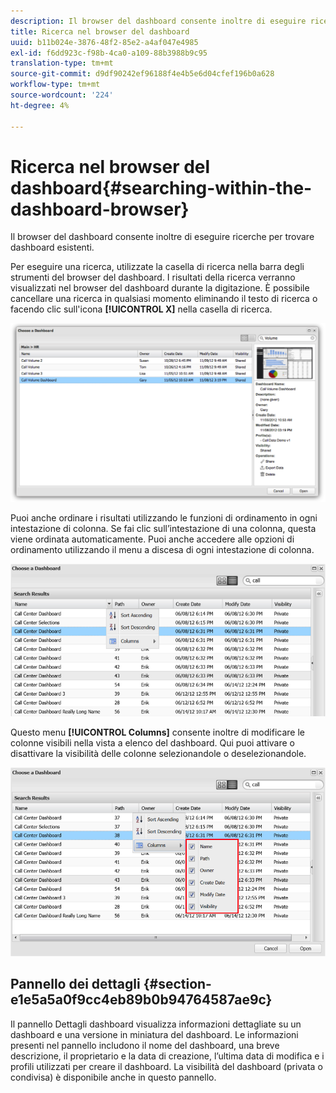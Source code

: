 ```yaml
---
description: Il browser del dashboard consente inoltre di eseguire ricerche per trovare dashboard esistenti.
title: Ricerca nel browser del dashboard
uuid: b11b024e-3876-48f2-85e2-a4af047e4985
exl-id: f6dd923c-f98b-4ca0-a109-88b3988b9c95
translation-type: tm+mt
source-git-commit: d9df90242ef96188f4e4b5e6d04cfef196b0a628
workflow-type: tm+mt
source-wordcount: '224'
ht-degree: 4%

---
```


# Ricerca nel browser del dashboard{#searching-within-the-dashboard-browser}

Il browser del dashboard consente inoltre di eseguire ricerche per trovare dashboard esistenti.

Per eseguire una ricerca, utilizzate la casella di ricerca nella barra degli strumenti del browser del dashboard. I risultati della ricerca verranno visualizzati nel browser del dashboard durante la digitazione. È possibile cancellare una ricerca in qualsiasi momento eliminando il testo di ricerca o facendo clic sull&#39;icona **[!UICONTROL X]** nella casella di ricerca.

![](assets/search.png)

Puoi anche ordinare i risultati utilizzando le funzioni di ordinamento in ogni intestazione di colonna. Se fai clic sull’intestazione di una colonna, questa viene ordinata automaticamente. Puoi anche accedere alle opzioni di ordinamento utilizzando il menu a discesa di ogni intestazione di colonna.

![](assets/sorting.png)

Questo menu **[!UICONTROL Columns]** consente inoltre di modificare le colonne visibili nella vista a elenco del dashboard. Qui puoi attivare o disattivare la visibilità delle colonne selezionandole o deselezionandole.

![](assets/sorting_columns.png)

## Pannello dei dettagli {#section-e1e5a5a0f9cc4eb89b0b94764587ae9c}

Il pannello Dettagli dashboard visualizza informazioni dettagliate su un dashboard e una versione in miniatura del dashboard. Le informazioni presenti nel pannello includono il nome del dashboard, una breve descrizione, il proprietario e la data di creazione, l’ultima data di modifica e i profili utilizzati per creare il dashboard. La visibilità del dashboard (privata o condivisa) è disponibile anche in questo pannello.
